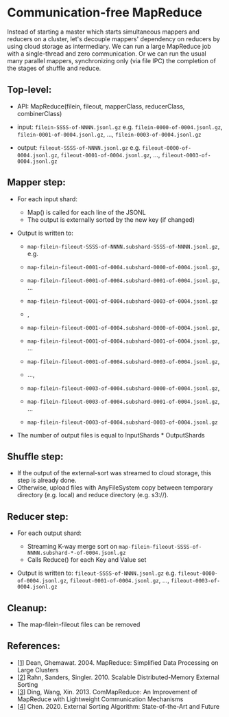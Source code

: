 # Communication-free MapReduce

Instead of starting a master which starts simultaneous mappers and reducers on a cluster, let's decouple mappers' 
dependency on reducers by using cloud storage as intermediary. We can run a large MapReduce job with a single-thread
and zero communication. Or we can run the usual many parallel mappers, synchronizing only (via file IPC) the completion
of the stages of shuffle and reduce.

## Top-level:
  - API: MapReduce(filein, fileout, mapperClass, reducerClass, combinerClass)

  - input: `filein-SSSS-of-NNNN.jsonl.gz`
    e.g. `filein-0000-of-0004.jsonl.gz`, `filein-0001-of-0004.jsonl.gz`, ..., `filein-0003-of-0004.jsonl.gz`

  - output: `fileout-SSSS-of-NNNN.jsonl.gz`
    e.g. `fileout-0000-of-0004.jsonl.gz`, `fileout-0001-of-0004.jsonl.gz`, ..., `fileout-0003-of-0004.jsonl.gz`

## Mapper step:
  - For each input shard:
    - Map() is called for each line of the JSONL
    - The output is externally sorted by the new key (if changed)

  - Output is written to:
     - `map-filein-fileout-SSSS-of-NNNN.subshard-SSSS-of-NNNN.jsonl.gz`, e.g.

     - `map-filein-fileout-0001-of-0004.subshard-0000-of-0004.jsonl.gz`,
     - `map-filein-fileout-0001-of-0004.subshard-0001-of-0004.jsonl.gz`, ...
     - `map-filein-fileout-0001-of-0004.subshard-0003-of-0004.jsonl.gz`
     - ,

     - `map-filein-fileout-0001-of-0004.subshard-0000-of-0004.jsonl.gz`,
     - `map-filein-fileout-0001-of-0004.subshard-0001-of-0004.jsonl.gz`, ...
     - `map-filein-fileout-0001-of-0004.subshard-0003-of-0004.jsonl.gz`,

     - ...,

     - `map-filein-fileout-0003-of-0004.subshard-0000-of-0004.jsonl.gz`,
     - `map-filein-fileout-0003-of-0004.subshard-0001-of-0004.jsonl.gz`, ...
     - `map-filein-fileout-0003-of-0004.subshard-0003-of-0004.jsonl.gz`

  - The number of output files is equal to InputShards * OutputShards

## Shuffle step:

  - If the output of the external-sort was streamed to cloud storage, this step is already done.
  - Otherwise, upload files with AnyFileSystem copy between temporary directory (e.g. local) and reduce directory (e.g. s3://).

## Reducer step:

  - For each output shard:
    - Streaming K-way merge sort on `map-filein-fileout-SSSS-of-NNNN.subshard-*-of-0004.jsonl.gz`
    - Calls Reduce() for each Key and Value set

  - Output is written to: `fileout-SSSS-of-NNNN.jsonl.gz`
    e.g. `fileout-0000-of-0004.jsonl.gz`, `fileout-0001-of-0004.jsonl.gz`, ..., `fileout-0003-of-0004.jsonl.gz`

## Cleanup:

  - The map-filein-fileout files can be removed

## References:

- [[1](https://static.googleusercontent.com/media/research.google.com/en//archive/mapreduce-osdi04.pdf)] Dean, Ghemawat. 2004. MapReduce: Simplified Data Processing on Large Clusters
- [[2](https://arxiv.org/pdf/0910.2582.pdf)] Rahn, Sanders, Singler. 2010. Scalable Distributed-Memory External Sorting
- [[3](https://people.eng.unimelb.edu.au/zr/publications/DKE2012_ComMapReduce.pdf)] Ding, Wang, Xin. 2013. ComMapReduce: An Improvement of MapReduce with Lightweight Communication Mechanisms
- [[4](https://iopscience.iop.org/article/10.1088/1757-899X/806/1/012040/pdf)] Chen. 2020. External Sorting Algorithm: State-of-the-Art and Future


